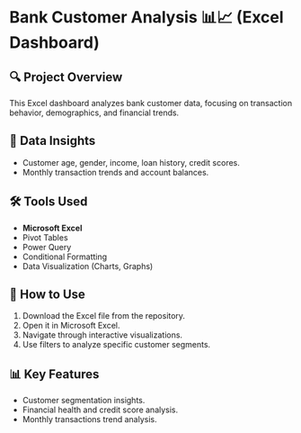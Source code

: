 # Bank Customer Analysis 📊📈 (Excel Dashboard)

## 🔍 Project Overview
This Excel dashboard analyzes bank customer data, focusing on transaction behavior, demographics, and financial trends.

## 📂 Data Insights
- Customer age, gender, income, loan history, credit scores.
- Monthly transaction trends and account balances.

## 🛠 Tools Used
- **Microsoft Excel**
- Pivot Tables
- Power Query
- Conditional Formatting
- Data Visualization (Charts, Graphs)

## 🚀 How to Use
1. Download the Excel file from the repository.
2. Open it in Microsoft Excel.
3. Navigate through interactive visualizations.
4. Use filters to analyze specific customer segments.

## 📊 Key Features
- Customer segmentation insights.
- Financial health and credit score analysis.
- Monthly transactions trend analysis.

